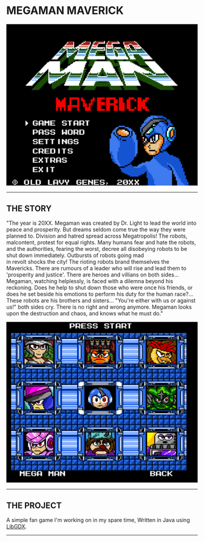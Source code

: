# MEGAMAN MAVERICK

<img src="img/MainScreen.png" width="600px"/>

<hr/>

## THE STORY

"The year is 20XX. Megaman was created by Dr. Light to lead the world into peace and prosperity. 
But dreams seldom come true the way they were planned to. Division and hatred spread across Megatropolis!
The robots, malcontent, protest for equal rights. Many humans fear and hate the robots, and the authorities, 
fearing the worst, decree all disobeying robots to be shut down immediately. Outbursts of robots going mad  
in revolt shocks the city! The rioting robots brand themselves the Mavericks. There are rumours of a leader who will 
rise and lead them to 'prosperity and justice'. There are heroes and villians on both sides... Megaman, watching
helplessly, is faced with a dilemna beyond his reckoning. Does he help to shut down those who were once his friends,
or does he set beside his emotions to perform his duty for the human race?... These robots are his brothers 
and sisters... "You're either with us or against us!" both sides cry. There is no right and wrong anymore.
Megaman looks upon the destruction and chaos, and knows what he must do."

<img src="img/BossScreen.png" width="600px"/>

<hr/>

## THE PROJECT

A simple fan game I'm working on in my spare time, Written in Java using 
<a href="https://libgdx.com/">LibGDX</a>.

<hr/>

